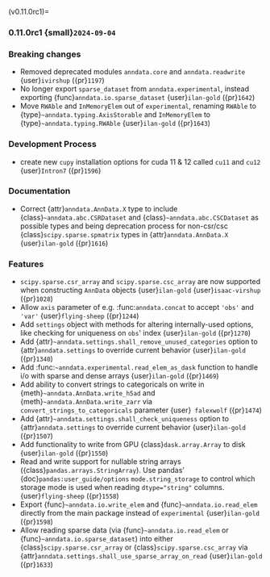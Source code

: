 (v0.11.0rc1)=
### 0.11.0rc1 {small}`2024-09-04`

### Breaking changes

- Removed deprecated modules `anndata.core` and `anndata.readwrite` {user}`ivirshup` ({pr}`1197`)
- No longer export `sparse_dataset` from `anndata.experimental`, instead exporting {func}`anndata.io.sparse_dataset` {user}`ilan-gold` ({pr}`1642`)
- Move `RWAble` and `InMemoryElem` out of `experimental`, renaming `RWAble` to {type}`~anndata.typing.AxisStorable` and `InMemoryElem` to {type}`~anndata.typing.RWAble` {user}`ilan-gold` ({pr}`1643`)

### Development Process

- create new `cupy` installation options for cuda 11 & 12 called `cu11` and `cu12` {user}`Intron7` ({pr}`1596`)

### Documentation

- Correct {attr}`anndata.AnnData.X` type to include {class}`~anndata.abc.CSRDataset` and {class}`~anndata.abc.CSCDataset` as possible types and being deprecation process for non-csr/csc {class}`scipy.sparse.spmatrix` types in {attr}`anndata.AnnData.X` {user}`ilan-gold` ({pr}`1616`)

### Features

- `scipy.sparse.csr_array` and `scipy.sparse.csc_array` are now supported when constructing `AnnData` objects {user}`ilan-gold` {user}`isaac-virshup` ({pr}`1028`)
- Allow `axis` parameter of e.g. :func:`anndata.concat` to accept `'obs'` and `'var'` {user}`flying-sheep` ({pr}`1244`)
- Add `settings` object with methods for altering internally-used options, like checking for uniqueness on `obs`' index {user}`ilan-gold` ({pr}`1270`)
- Add {attr}`~anndata.settings.shall_remove_unused_categories` option to {attr}`anndata.settings` to override current behavior {user}`ilan-gold` ({pr}`1340`)
- Add :func:`~anndata.experimental.read_elem_as_dask` function to handle i/o with sparse and dense arrays {user}`ilan-gold` ({pr}`1469`)
- Add ability to convert strings to categoricals on write in {meth}`~anndata.AnnData.write_h5ad` and {meth}`~anndata.AnnData.write_zarr` via `convert_strings_to_categoricals` parameter {user}` falexwolf` ({pr}`1474`)
- Add {attr}`~anndata.settings.shall_check_uniqueness` option to {attr}`anndata.settings` to override current behavior {user}`ilan-gold` ({pr}`1507`)
- Add functionality to write from GPU {class}`dask.array.Array` to disk {user}`ilan-gold` ({pr}`1550`)
- Read and write support for nullable string arrays ({class}`pandas.arrays.StringArray`).
  Use pandas’ {doc}`pandas:user_guide/options` `mode.string_storage` to control which storage mode is used when reading `dtype="string"` columns.
  {user}`flying-sheep` ({pr}`1558`)
- Export {func}`~anndata.io.write_elem` and {func}`~anndata.io.read_elem` directly from the main package instead of `experimental` {user}`ilan-gold` ({pr}`1598`)
- Allow reading sparse data (via {func}`~anndata.io.read_elem` or {func}`~anndata.io.sparse_dataset`) into either {class}`scipy.sparse.csr_array` or {class}`scipy.sparse.csc_array` via {attr}`anndata.settings.shall_use_sparse_array_on_read` {user}`ilan-gold` ({pr}`1633`)
